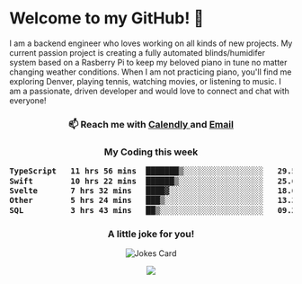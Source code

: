 <h1> Welcome to my GitHub! 👋 </h1>


  I am a backend engineer who loves working on all kinds of new projects. My current passion project is creating a fully automated blinds/humidifer system based on a Rasberry Pi to keep my beloved piano in tune no matter changing weather conditions. When I am not practicing piano, you'll find me exploring Denver, playing tennis, watching movies, or listening to music. I am a passionate, driven developer and would love to connect and chat with everyone!

<h3 align = "center"> 📫 Reach me with <a href = "https://calendly.com/msbrandt00/30min"> Calendly </a> and <a href="mailto:msbrandt00@gmail.com">Email</a> 
 </h3>


 
<div align = "center"
[![Anurag's GitHub stats](https://github-readme-stats.vercel.app/api?username=mbrandt00)](https://github.com/anuraghazra/github-readme-stats)
          </div>
<h3 align="center">
  My Coding this week
<!--START_SECTION:waka-->

```txt
TypeScript   11 hrs 56 mins  ███████▒░░░░░░░░░░░░░░░░░   29.56 %
Swift        10 hrs 22 mins  ██████▒░░░░░░░░░░░░░░░░░░   25.67 %
Svelte       7 hrs 32 mins   ████▓░░░░░░░░░░░░░░░░░░░░   18.66 %
Other        5 hrs 24 mins   ███▒░░░░░░░░░░░░░░░░░░░░░   13.39 %
SQL          3 hrs 43 mins   ██▒░░░░░░░░░░░░░░░░░░░░░░   09.24 %
```

<!--END_SECTION:waka-->

### A little joke for you!

![Jokes Card](https://readme-jokes.vercel.app/api?hideBorder)

<a href="https://www.linkedin.com/in/mbrandt00/"><img src="https://img.shields.io/badge/linkedin-%230077B5.svg?&style=for-the-badge&logo=linkedin&logoColor=white" /></a>
